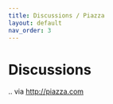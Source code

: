 ```yaml
---
title: Discussions / Piazza
layout: default
nav_order: 3
---
```


# Discussions

.. via <a target="_blank" href="http://piazza.com">http://piazza.com</a>
